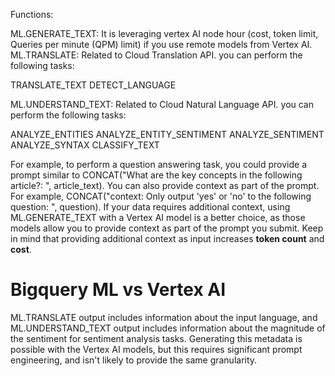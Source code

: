 Functions:

ML.GENERATE_TEXT: It is leveraging vertex AI node hour (cost, token limit, Queries per minute (QPM) limit) if you use remote models from Vertex AI.
ML.TRANSLATE: Related to Cloud Translation API. you can perform the following tasks:

TRANSLATE_TEXT
DETECT_LANGUAGE

ML.UNDERSTAND_TEXT: Related to Cloud Natural Language API. you can perform the following tasks:

ANALYZE_ENTITIES
ANALYZE_ENTITY_SENTIMENT
ANALYZE_SENTIMENT
ANALYZE_SYNTAX
CLASSIFY_TEXT



For example, to perform a question answering task, you could provide a prompt similar to CONCAT("What are the key concepts in the following article?: ", article_text). You can also provide context as part of the prompt. For example, CONCAT("context: Only output 'yes' or 'no' to the following question: ", question). If your data requires additional context, using ML.GENERATE_TEXT with a Vertex AI model is a better choice, as those models allow you to provide context as part of the prompt you submit. Keep in mind that providing additional context as input increases **token count** and **cost**. 

# Bigquery ML vs Vertex AI

ML.TRANSLATE output includes information about the input language, and ML.UNDERSTAND_TEXT output includes information about the magnitude of the sentiment for sentiment analysis tasks. Generating this metadata is possible with the Vertex AI models, but this requires significant prompt engineering, and isn't likely to provide the same granularity.
